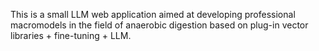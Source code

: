 This is a small LLM web application aimed at developing professional macromodels in the field of anaerobic digestion based on plug-in vector libraries + fine-tuning + LLM.
